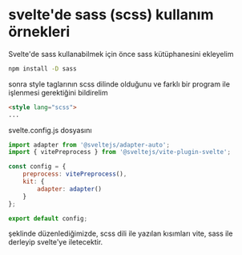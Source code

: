 # svelte'de sass (scss) kullanım örnekleri

Svelte'de sass kullanabilmek için önce sass kütüphanesini ekleyelim

```sh
npm install -D sass
```

sonra style taglarının scss dilinde olduğunu ve farklı bir program ile işlenmesi gerektiğini bildirelim
```html
<style lang="scss">
...

```

svelte.config.js dosyasını
```js
import adapter from '@sveltejs/adapter-auto';
import { vitePreprocess } from '@sveltejs/vite-plugin-svelte';

const config = {
    preprocess: vitePreprocess(),
    kit: {
        adapter: adapter()
    }
};

export default config;
```
şeklinde düzenlediğimizde, scss dili ile yazılan kısımları vite, sass ile derleyip svelte'ye iletecektir.





